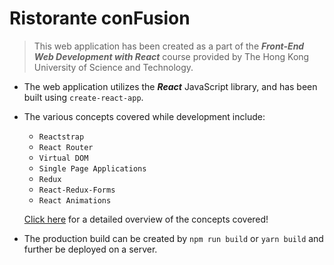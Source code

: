 # Ristorante conFusion

> This web application has been created as a part of the ***Front-End Web Development with React*** course provided by The Hong Kong University of Science and Technology.

* The web application utilizes the ***React*** JavaScript library, and has been built using <code>create-react-app</code>.
* The various concepts covered while development include:
  - <code>Reactstrap</code>
  - <code>React Router</code>
  - <code>Virtual DOM</code>
  - <code>Single Page Applications</code>
  - <code>Redux</code>
  - <code>React-Redux-Forms</code>
  - <code>React Animations</code>
  
  [Click here](https://github.com/users/mcs-codes/projects/2) for a detailed overview of the concepts covered!
  
* The production build can be created by <code>npm run build</code> or <code>yarn build</code> and further be deployed on a server.
